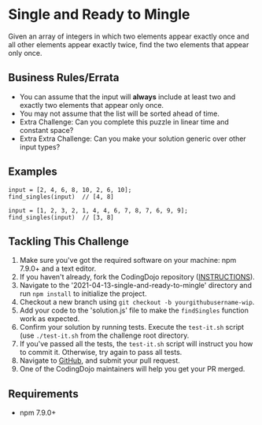 # Single and Ready to Mingle

Given an array of integers in which two elements appear exactly once and all other elements appear exactly twice, find the two elements that appear only once.

## Business Rules/Errata

- You can assume that the input will **always** include at least two and exactly two elements that appear only once.
- You may not assume that the list will be sorted ahead of time.
- Extra Challenge: Can you complete this puzzle in linear time and constant space?
- Extra Extra Challenge: Can you make your solution generic over other input types?

## Examples

```
input = [2, 4, 6, 8, 10, 2, 6, 10];
find_singles(input)  // [4, 8]
```
```
input = [1, 2, 3, 2, 1, 4, 4, 6, 7, 8, 7, 6, 9, 9];
find_singles(input)  // [3, 8]
```

## Tackling This Challenge

1. Make sure you've got the required software on your machine: npm 7.9.0+ and a text editor.
1. If you haven't already, fork the CodingDojo repository ([INSTRUCTIONS](https://docs.github.com/en/github/getting-started-with-github/fork-a-repo)).
1. Navigate to the '2021-04-13-single-and-ready-to-mingle' directory and run `npm install` to initialize the project.
1. Checkout a new branch using `git checkout -b yourgithubusername-wip`.
1. Add your code to the 'solution.js' file to make the `findSingles` function work as expected.
1. Confirm your solution by running tests. Execute the `test-it.sh` script (use `./test-it.sh` from the challenge root directory.
1. If you've passed all the tests, the `test-it.sh` script will instruct you how to commit it. Otherwise, try again to pass all tests.
1. Navigate to [GitHub](https://github.com/codeconnector/CodingDojo), and submit your pull request.
1. One of the CodingDojo maintainers will help you get your PR merged.

## Requirements

- npm 7.9.0+